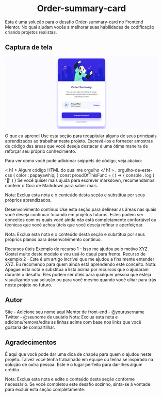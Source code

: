 <h1 align="center"> Order-summary-card </h1>

  Esta é uma solução para o desafio Order-summary-card no Frontend Mentor. 
  No qual ajudam vocês a melhorar suas habilidades de codificação criando projetos realistas.
  
 ## Captura de tela
 
 <img src="https://github.com/Bruninho-ss1/Order-summary-card/blob/master/Order-summary-card.png" align="center" >
 


O que eu aprendi
Use esta seção para recapitular alguns de seus principais aprendizados ao trabalhar neste projeto. Escrevê-los e fornecer amostras de código das áreas que você deseja destacar é uma ótima maneira de reforçar seu próprio conhecimento.

Para ver como você pode adicionar snippets de código, veja abaixo:

< h1 > Algum código HTML do qual me orgulho </ h1 >
. orgulho-de-este-css {
   color : papayawhip;
}
const  proudOfThisFunc  =  ( )  =>  { 
  console . log ( '🎉' ) 
}
Se você quiser mais ajuda para escrever markdown, recomendamos conferir o Guia de Markdown para saber mais.

Nota: Exclua esta nota e o conteúdo desta seção e substitua por seus próprios aprendizados.

Desenvolvimento contínuo
Use esta seção para delinear as áreas nas quais você deseja continuar focando em projetos futuros. Estes podem ser conceitos com os quais você ainda não está completamente confortável ou técnicas que você achou úteis que você deseja refinar e aperfeiçoar.

Nota: Exclua esta nota e o conteúdo desta seção e substitua por seus próprios planos para desenvolvimento contínuo.

Recursos úteis
Exemplo de recurso 1 - Isso me ajudou pelo motivo XYZ. Gostei muito deste modelo e vou usá-lo daqui para frente.
Recurso de exemplo 2 - Este é um artigo incrível que me ajudou a finalmente entender XYZ. Eu recomendo para quem ainda está aprendendo este conceito.
Nota: Apague esta nota e substitua a lista acima por recursos que o ajudaram durante o desafio. Eles podem ser úteis para qualquer pessoa que esteja visualizando sua solução ou para você mesmo quando você olhar para trás neste projeto no futuro.

## Autor
Site - Adicione seu nome aqui
Mentor de front-end - @yourusername
Twitter - @seunome de usuário
Nota: Exclua esta nota e adicione/remova/edite as linhas acima com base nos links que você gostaria de compartilhar.

## Agradecimentos
É aqui que você pode dar uma dica de chapéu para quem o ajudou neste projeto. Talvez você tenha trabalhado em equipe ou tenha se inspirado na solução de outra pessoa. Este é o lugar perfeito para dar-lhes algum crédito.

Nota: Exclua esta nota e edite o conteúdo desta seção conforme necessário. Se você completou este desafio sozinho, sinta-se à vontade para excluir esta seção completamente.
